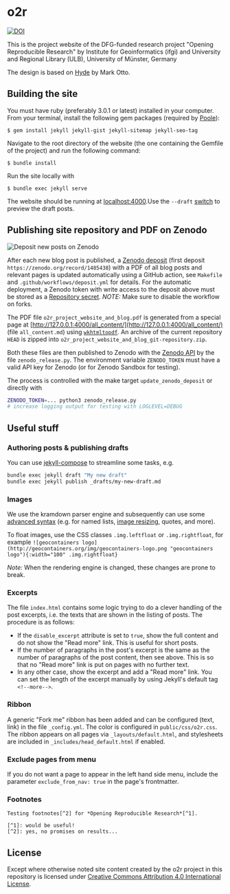 # o2r

[![DOI](https://zenodo.org/badge/DOI/10.5281/zenodo.1485437.svg)](https://doi.org/10.5281/zenodo.1485437)

This is the project website of the DFG-funded research project "Opening Reproducible Research" by Institute for Geoinformatics (ifgi) and University and Regional Library (ULB), University of Münster, Germany

The design is based on [Hyde](https://github.com/poole/hyde) by Mark Otto.

## Building the site

You must have ruby (preferably 3.0.1 or latest) installed in your computer. From your terminal, install the following gem packages (required by [Poole](https://github.com/poole/poole)):

```
$ gem install jekyll jekyll-gist jekyll-sitemap jekyll-seo-tag
```
Navigate to the root directory of the website (the one containing the Gemfile of the project) and run the following command:

```
$ bundle install
```

Run the site locally with

```
$ bundle exec jekyll serve
```

The website should be running at [localhost:4000](http://localhost:4000/).Use the `--draft` [switch](https://jekyllrb.com/docs/drafts/) to preview the draft posts.

## Publishing site repository and PDF on Zenodo

![Deposit new posts on Zenodo](https://github.com/o2r-project/o2r-project.github.io/workflows/Deposit%20new%20posts%20on%20Zenodo/badge.svg)

After each new blog post is published, a [Zenodo deposit](https://doi.org/10.5281/zenodo.1485437) (first deposit `https://zenodo.org/record/1485438`) with a PDF of all blog posts and relevant pages is updated automatically using a GitHub action, see `Makefile` and `.github/workflows/deposit.yml` for details.
For the automatic deployment, a Zenodo token with write access to the deposit above must be stored as a [Repository secret](https://github.com/o2r-project/o2r-project.github.io/settings/secrets/actions).
_NOTE:_ Make sure to disable the workflow on forks.

The PDF file `o2r_project_website_and_blog.pdf` is generated from a special page at [http://127.0.0.1:4000/all_content/](http://127.0.0.1:4000/all_content/) (file `all_content.md`) using [`wkhtmltopdf`](https://wkhtmltopdf.org/).
An archive of the current repository `HEAD` is zipped into `o2r_project_website_and_blog_git-repository.zip`.

Both these files are then published to Zenodo with the [Zenodo API](http://developers.zenodo.org/) by the file `zenodo_release.py`.
The environment variable `ZENODO_TOKEN` must have a valid API key for Zenodo (or for Zenodo Sandbox for testing).

The process is controlled with the make target `update_zenodo_deposit` or directly with

```bash
ZENODO_TOKEN=... python3 zenodo_release.py
# increase logging output for testing with LOGLEVEL=DEBUG
```

## Useful stuff

### Authoring posts & publishing drafts

You can use [jekyll-compose](https://github.com/jekyll/jekyll-compose) to streamline some tasks, e.g.

```bash
bundle exec jekyll draft "My new draft"
bundle exec jekyll publish _drafts/my-new-draft.md
```

### Images

We use the kramdown parser engine and subsequently can use some [advanced syntax](http://kramdown.gettalong.org/syntax.html) (e.g. for named lists, [image resizing](http://kramdown.gettalong.org/syntax.html#images), quotes, and more).

To float images, use the CSS classes `.img.leftfloat` or `.img.rightfloat`, for example `![geocontainers logo](http://geocontainers.org/img/geocontainers-logo.png "geocontainers logo"){:width="100" .img.rightfloat}`

*Note:* When the rendering engine is changed, these changes are prone to break.

### Excerpts

The file `index.html` contains some logic trying to do a clever handling of the post excerpts, i.e. the texts that are shown in the listing of posts. The procedure is as follows:

- If the `disable_excerpt` attribute is set to `true`, show the full content and do not show the "Read more" link. This is useful for short posts.
- If the number of paragraphs in the post's excerpt is the same as the number of paragraphs of the post content, then see above. This is so that no "Read more" link is put on pages with no further text.
- In any other case, show the excerpt and add a "Read more" link. You can set the length of the excerpt manually by using Jekyll's default tag `<!--more-->`.

### Ribbon

A generic "Fork me" ribbon has been added and can be configured (text, link) in the file `_config.yml`. The color is configured in `public/css/o2r.css`. The ribbon appears on all pages via `_layouts/default.html`, and stylesheets are included in `_includes/head_default.html` if enabled.

### Exclude pages from menu

If you do not want a page to appear in the left hand side menu, include the parameter `exclude_from_nav: true` in the page's frontmatter.

### Footnotes

```
Testing footnotes[^2] for *Opening Reproducible Research*[^1].

[^1]: would be useful!
[^2]: yes, no promises on results...
```

## License

Except where otherwise noted site content created by the o2r project in this repository is licensed under [Creative Commons Attribution 4.0 International License](https://creativecommons.org/licenses/by/4.0/).
